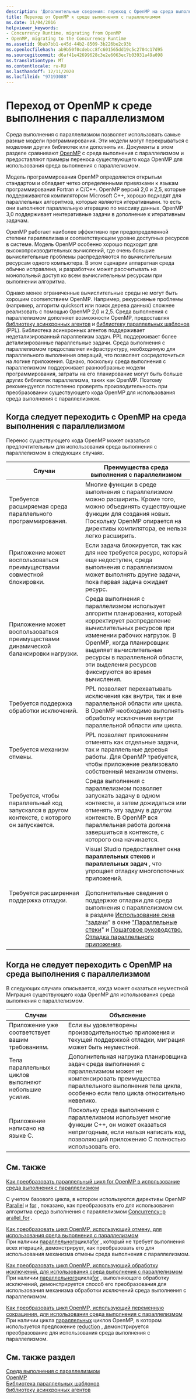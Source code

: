 ```yaml
---
description: 'Дополнительные сведения: переход с OpenMP на среда выполнения с параллелизмом'
title: Переход от OpenMP к среде выполнения с параллелизмом
ms.date: 11/04/2016
helpviewer_keywords:
- Concurrency Runtime, migrating from OpenMP
- OpenMP, migrating to the Concurrency Runtime
ms.assetid: 9bab7bb1-e45d-44b2-8509-3b226be2c93b
ms.openlocfilehash: ab9b50f0cdebcc8fc601565dd19c5c2704c17d95
ms.sourcegitcommit: d6af41e42699628c3e2e6063ec7b03931a49a098
ms.translationtype: MT
ms.contentlocale: ru-RU
ms.lasthandoff: 12/11/2020
ms.locfileid: "97193088"
---
```

# <a name="migrating-from-openmp-to-the-concurrency-runtime"></a>Переход от OpenMP к среде выполнения с параллелизмом

Среда выполнения с параллелизмом позволяет использовать самые разные модели программирования. Эти модели могут перекрываться с моделями других библиотек или дополнять их. Документы в этом разделе сравнивают [OpenMP](../../parallel/concrt/comparing-the-concurrency-runtime-to-other-concurrency-models.md#openmp) с среда выполнения с параллелизмом и предоставляют примеры переноса существующего кода OpenMP для использования среда выполнения с параллелизмом.

Модель программирования OpenMP определяется открытым стандартом и обладает четко определенными привязками к языкам программирования Fortran и C/C++. OpenMP версий 2,0 и 2,5, которые поддерживаются компилятором Microsoft C++, хорошо подходят для параллельных алгоритмов, которые являются итеративными. то есть они выполняют параллельную итерацию по массиву данных. OpenMP 3,0 поддерживает неитеративные задачи в дополнение к итеративным задачам.

OpenMP работает наиболее эффективно при предопределенной степени параллелизма и соответствующем уровне доступных ресурсов в системе. Модель OpenMP особенно хорошо подходит для высокопроизводительных вычислений, где очень большие вычислительные проблемы распределяются по вычислительным ресурсам одного компьютера. В этом сценарии аппаратная среда обычно исправлена, и разработчик может рассчитывать на монопольный доступ ко всем вычислительным ресурсам при выполнении алгоритма.

Однако менее ограниченные вычислительные среды не могут быть хорошим соответствием OpenMP. Например, рекурсивные проблемы (например, алгоритм quicksort или поиск дерева данных) сложнее реализовать с помощью OpenMP 2,0 и 2,5. Среда выполнения с параллелизмом дополняет возможности OpenMP, предоставляя [библиотеку асинхронных агентов](../../parallel/concrt/asynchronous-agents-library.md) и [библиотеку параллельных шаблонов](../../parallel/concrt/parallel-patterns-library-ppl.md) (PPL). Библиотека асинхронных агентов поддерживает недетализированный параллелизм задач. PPL поддерживает более детализированные параллельные задачи. Среда выполнения с параллелизмом предоставляет инфраструктуру, необходимую для параллельного выполнения операций, что позволяет сосредоточиться на логике приложения. Однако, поскольку среда выполнения с параллелизмом поддерживает разнообразные модели программирования, затраты на его планирование могут быть больше других библиотек параллелизма, таких как OpenMP. Поэтому рекомендуется постепенно проверять производительность при преобразовании существующего кода OpenMP для использования среда выполнения с параллелизмом.

## <a name="when-to-migrate-from-openmp-to-the-concurrency-runtime"></a>Когда следует переходить с OpenMP на среда выполнения с параллелизмом

Перенос существующего кода OpenMP может оказаться предпочтительным для использования среда выполнения с параллелизмом в следующих случаях.

|Случаи|Преимущества среда выполнения с параллелизмом|
|-----------|-------------------------------------------|
|Требуется расширяемая среда параллельного программирования.|Многие функции в среде выполнения с параллелизмом можно расширить. Кроме того, можно объединять существующие функции для создания новых. Поскольку OpenMP опирается на директивы компилятора, ее нельзя легко расширить.|
|Приложение может воспользоваться преимуществами совместной блокировки.|Если задача блокируется, так как для нее требуется ресурс, который еще недоступен, среда выполнения с параллелизмом может выполнять другие задачи, пока первая задача ожидает ресурс.|
|Приложение может воспользоваться преимуществами динамической балансировки нагрузки.|Среда выполнения с параллелизмом использует алгоритм планирования, который корректирует распределение вычислительных ресурсов при изменении рабочих нагрузок. В OpenMP, когда планировщик выделяет вычислительные ресурсы в параллельной области, эти выделения ресурсов фиксируются во время вычисления.|
|Требуется поддержка обработки исключений.|PPL позволяет перехватывать исключения как внутри, так и вне параллельной области или цикла. В OpenMP необходимо выполнять обработку исключения внутри параллельной области или цикла.|
|Требуется механизм отмены.|PPL позволяет приложениям отменять как отдельные задачи, так и параллельные деревья работы. Для OpenMP требуется, чтобы приложение реализовало собственный механизм отмены.|
|Требуется, чтобы параллельный код запускался в другом контексте, с которого он запускается.|Среда выполнения с параллелизмом позволяет запускать задачу в одном контексте, а затем дожидаться или отменять эту задачу в другом контексте. В OpenMP вся параллельная работа должна завершиться в контексте, с которого она начинается.|
|Требуется расширенная поддержка отладки.|Visual Studio предоставляет окна **параллельных стеков** и **параллельных задач** , что упрощает отладку многопоточных приложений.<br /><br /> Дополнительные сведения о поддержке отладки для среда выполнения с параллелизмом см. в разделе [Использование окна "задачи](/visualstudio/debugger/using-the-tasks-window)" в окне ["Параллельные стеки](/visualstudio/debugger/using-the-parallel-stacks-window)" и [Пошаговое руководство. Отладка параллельного приложения](/visualstudio/debugger/walkthrough-debugging-a-parallel-application).|

## <a name="when-not-to-migrate-from-openmp-to-the-concurrency-runtime"></a>Когда не следует переходить с OpenMP на среда выполнения с параллелизмом

В следующих случаях описывается, когда может оказаться неуместной Миграция существующего кода OpenMP для использования среда выполнения с параллелизмом.

|Случаи|Объяснение|
|-----------|-----------------|
|Приложение уже соответствует вашим требованиям.|Если вы удовлетворены производительностью приложения и текущей поддержкой отладки, миграция может быть неуместной.|
|Тела параллельных циклов выполняют небольшие усилия.|Дополнительная нагрузка планировщика задач среда выполнения с параллелизмом может не компенсировать преимущества параллельного выполнения тела цикла, особенно если тело цикла относительно невелико.|
|Приложение написано на языке C.|Поскольку среда выполнения с параллелизмом использует многие функции C++, он может оказаться непригодным, если нельзя написать код, позволяющий приложению C полностью использовать его.|

## <a name="related-topics"></a>См. также

[Как преобразовать параллельный цикл for OpenMP в использование среда выполнения с параллелизмом](../../parallel/concrt/how-to-convert-an-openmp-parallel-for-loop-to-use-the-concurrency-runtime.md)

С учетом базового цикла, в котором используются директивы OpenMP [Parallel](../../parallel/concrt/how-to-use-parallel-invoke-to-write-a-parallel-sort-routine.md#parallel) и [for](../openmp/reference/openmp-directives.md#for-openmp) , показано, как преобразовать его для использования алгоритма среда выполнения с параллелизмом [Concurrency::p arallel_for](reference/concurrency-namespace-functions.md#parallel_for) .

[Как преобразовать цикл OpenMP, использующий отмену, для использования среда выполнения с параллелизмом](../../parallel/concrt/convert-an-openmp-loop-that-uses-cancellation.md)<br/>
При наличии [параллельного](../../parallel/concrt/how-to-use-parallel-invoke-to-write-a-parallel-sort-routine.md#parallel)цикла[for](../openmp/reference/openmp-directives.md#for-openmp) , который не требует выполнения всех итераций, демонстрирует, как преобразовать его для использования механизма отмены среда выполнения с параллелизмом.

[Как преобразовать цикл OpenMP, использующий обработку исключений, для использования среда выполнения с параллелизмом](../../parallel/concrt/convert-an-openmp-loop-that-uses-exception-handling.md)<br/>
При наличии [параллельного](../../parallel/concrt/how-to-use-parallel-invoke-to-write-a-parallel-sort-routine.md#parallel)цикла[for](../openmp/reference/openmp-directives.md#for-openmp) , выполняющего обработку исключений, демонстрируется способ его преобразования для использования механизма обработки исключений среда выполнения с параллелизмом.

[Как преобразовать цикл OpenMP, использующий переменную сокращения, для использования среда выполнения с параллелизмом](../../parallel/concrt/convert-an-openmp-loop-that-uses-a-reduction-variable.md)<br/>
При наличии цикла [параллельных](../../parallel/concrt/how-to-use-parallel-invoke-to-write-a-parallel-sort-routine.md#parallel)[](../openmp/reference/openmp-directives.md#for-openmp) циклов OpenMP, в котором используется предложение [reduction](../openmp/reference/openmp-clauses.md#reduction) , демонстрируется преобразование для использования среда выполнения с параллелизмом.

## <a name="see-also"></a>См. также раздел

[Среда выполнения с параллелизмом](../../parallel/concrt/concurrency-runtime.md)<br/>
[OpenMP](../../parallel/concrt/comparing-the-concurrency-runtime-to-other-concurrency-models.md#openmp)<br/>
[Библиотека параллельных шаблонов](../../parallel/concrt/parallel-patterns-library-ppl.md)<br/>
[библиотеку асинхронных агентов](../../parallel/concrt/asynchronous-agents-library.md)
